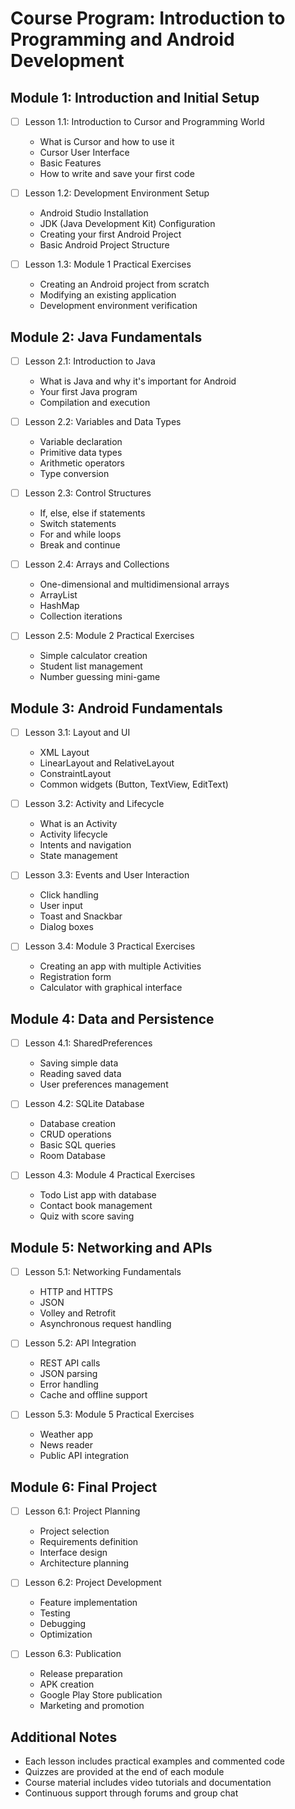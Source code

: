 # Course Program: Introduction to Programming and Android Development

## Module 1: Introduction and Initial Setup
- [ ] Lesson 1.1: Introduction to Cursor and Programming World
  - What is Cursor and how to use it
  - Cursor User Interface
  - Basic Features
  - How to write and save your first code

- [ ] Lesson 1.2: Development Environment Setup
  - Android Studio Installation
  - JDK (Java Development Kit) Configuration
  - Creating your first Android Project
  - Basic Android Project Structure

- [ ] Lesson 1.3: Module 1 Practical Exercises
  - Creating an Android project from scratch
  - Modifying an existing application
  - Development environment verification

## Module 2: Java Fundamentals
- [ ] Lesson 2.1: Introduction to Java
  - What is Java and why it's important for Android
  - Your first Java program
  - Compilation and execution

- [ ] Lesson 2.2: Variables and Data Types
  - Variable declaration
  - Primitive data types
  - Arithmetic operators
  - Type conversion

- [ ] Lesson 2.3: Control Structures
  - If, else, else if statements
  - Switch statements
  - For and while loops
  - Break and continue

- [ ] Lesson 2.4: Arrays and Collections
  - One-dimensional and multidimensional arrays
  - ArrayList
  - HashMap
  - Collection iterations

- [ ] Lesson 2.5: Module 2 Practical Exercises
  - Simple calculator creation
  - Student list management
  - Number guessing mini-game

## Module 3: Android Fundamentals
- [ ] Lesson 3.1: Layout and UI
  - XML Layout
  - LinearLayout and RelativeLayout
  - ConstraintLayout
  - Common widgets (Button, TextView, EditText)

- [ ] Lesson 3.2: Activity and Lifecycle
  - What is an Activity
  - Activity lifecycle
  - Intents and navigation
  - State management

- [ ] Lesson 3.3: Events and User Interaction
  - Click handling
  - User input
  - Toast and Snackbar
  - Dialog boxes

- [ ] Lesson 3.4: Module 3 Practical Exercises
  - Creating an app with multiple Activities
  - Registration form
  - Calculator with graphical interface

## Module 4: Data and Persistence
- [ ] Lesson 4.1: SharedPreferences
  - Saving simple data
  - Reading saved data
  - User preferences management

- [ ] Lesson 4.2: SQLite Database
  - Database creation
  - CRUD operations
  - Basic SQL queries
  - Room Database

- [ ] Lesson 4.3: Module 4 Practical Exercises
  - Todo List app with database
  - Contact book management
  - Quiz with score saving

## Module 5: Networking and APIs
- [ ] Lesson 5.1: Networking Fundamentals
  - HTTP and HTTPS
  - JSON
  - Volley and Retrofit
  - Asynchronous request handling

- [ ] Lesson 5.2: API Integration
  - REST API calls
  - JSON parsing
  - Error handling
  - Cache and offline support

- [ ] Lesson 5.3: Module 5 Practical Exercises
  - Weather app
  - News reader
  - Public API integration

## Module 6: Final Project
- [ ] Lesson 6.1: Project Planning
  - Project selection
  - Requirements definition
  - Interface design
  - Architecture planning

- [ ] Lesson 6.2: Project Development
  - Feature implementation
  - Testing
  - Debugging
  - Optimization

- [ ] Lesson 6.3: Publication
  - Release preparation
  - APK creation
  - Google Play Store publication
  - Marketing and promotion

## Additional Notes
- Each lesson includes practical examples and commented code
- Quizzes are provided at the end of each module
- Course material includes video tutorials and documentation
- Continuous support through forums and group chat 
